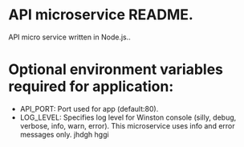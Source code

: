 # API microservice README.

API micro service written in Node.js..

# Optional environment variables required for application:

- API_PORT: Port used for app (default:80).
- LOG_LEVEL: Specifies log level for Winston console (silly, debug, verbose, info, warn, error).
This microservice uses info and error messages only.
jhdgh
hggi
